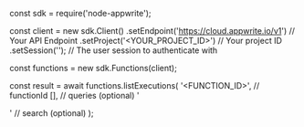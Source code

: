 const sdk = require('node-appwrite');

const client = new sdk.Client()
    .setEndpoint('https://cloud.appwrite.io/v1') // Your API Endpoint
    .setProject('&lt;YOUR_PROJECT_ID&gt;') // Your project ID
    .setSession(''); // The user session to authenticate with

const functions = new sdk.Functions(client);

const result = await functions.listExecutions(
    '<FUNCTION_ID>', // functionId
    [], // queries (optional)
    '<SEARCH>' // search (optional)
);
